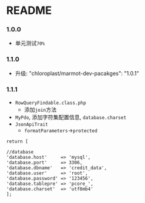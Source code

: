 # README

### 1.0.0
	
* 单元测试`70%`

### 1.1.0
	
* 升级:  "chloroplast/marmot-dev-pacakges": "1.0.1"

### 1.1.1

* `RowQueryFindable.class.php`
	* 添加`join`方法
* `MyPdo`, 添加字符集配置信息, `database.charset`
* `JsonApiTrait`
	* `formatParameters`->`protected`

```
return [

//database
'database.host'     => 'mysql',
'database.port'     => 3306,
'database.dbname'   => 'credit_data',
'database.user'     => 'root',
'database.password' => '123456',
'database.tablepre' => 'pcore_',
'database.charset'  => 'utf8mb4'
];
```

